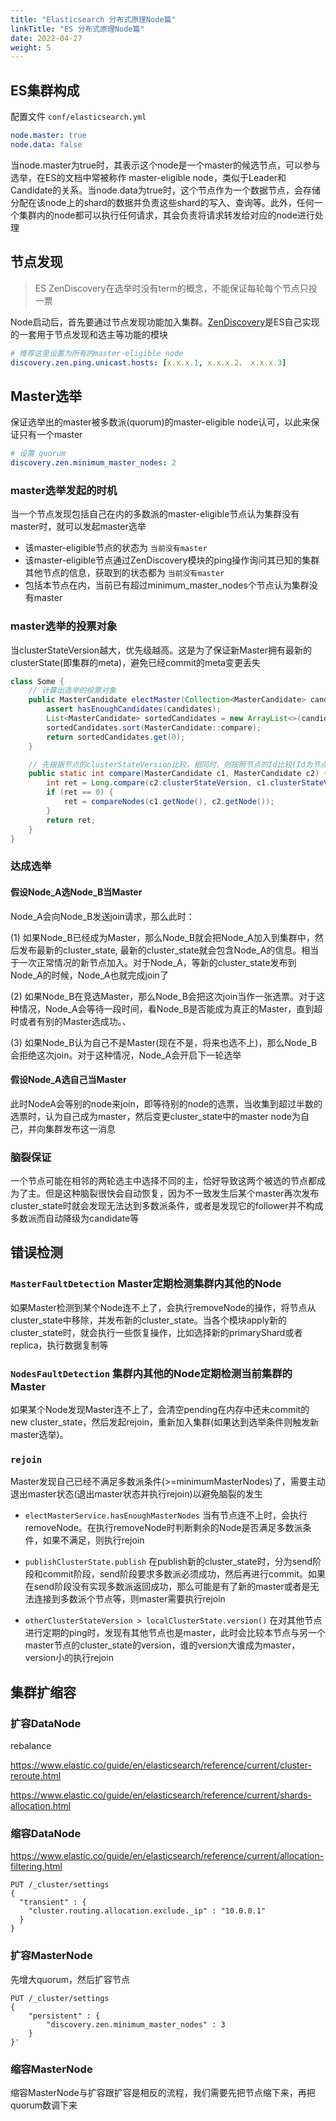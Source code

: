 ```yaml
---
title: "Elasticsearch 分布式原理Node篇"
linkTitle: "ES 分布式原理Node篇"
date: 2022-04-27
weight: 5
---
```


## ES集群构成

配置文件 `conf/elasticsearch.yml`

```yaml
node.master: true
node.data: false
```

当node.master为true时，其表示这个node是一个master的候选节点，可以参与选举，在ES的文档中常被称作 master-eligible node，类似于Leader和Candidate的关系。当node.data为true时，这个节点作为一个数据节点，会存储分配在该node上的shard的数据并负责这些shard的写入、查询等。此外，任何一个集群内的node都可以执行任何请求，其会负责将请求转发给对应的node进行处理

## 节点发现

> ES ZenDiscovery在选举时没有term的概念，不能保证每轮每个节点只投一票

Node启动后，首先要通过节点发现功能加入集群。[ZenDiscovery](https://www.elastic.co/guide/en/elasticsearch/reference/current/modules-discovery-hosts-providers.html?spm=ata.21736010.0.0.3ff518f1oBkJmL)是ES自己实现的一套用于节点发现和选主等功能的模块

```yaml
# 推荐这里设置为所有的master-eligible node
discovery.zen.ping.unicast.hosts: [x.x.x.1, x.x.x.2， x.x.x.3]
```

## Master选举

保证选举出的master被多数派(quorum)的master-eligible node认可，以此来保证只有一个master

```yaml
# 设置 quorum
discovery.zen.minimum_master_nodes: 2
```

### master选举发起的时机

当一个节点发现包括自己在内的多数派的master-eligible节点认为集群没有master时，就可以发起master选举

- 该master-eligible节点的状态为 `当前没有master`
- 该master-eligible节点通过ZenDiscovery模块的ping操作询问其已知的集群其他节点的信息，获取到的状态都为 `当前没有master`
- 包括本节点在内，当前已有超过minimum_master_nodes个节点认为集群没有master

### master选举的投票对象

当clusterStateVersion越大，优先级越高。这是为了保证新Master拥有最新的clusterState(即集群的meta)，避免已经commit的meta变更丢失

```java
class Some {
    // 计算出选举的投票对象
    public MasterCandidate electMaster(Collection<MasterCandidate> candidates) {
        assert hasEnoughCandidates(candidates);
        List<MasterCandidate> sortedCandidates = new ArrayList<>(candidates);
        sortedCandidates.sort(MasterCandidate::compare);
        return sortedCandidates.get(0);
    }

    // 先根据节点的clusterStateVersion比较，相同时，则按照节点的Id比较(Id为节点第一次启动时随机生成)
    public static int compare(MasterCandidate c1, MasterCandidate c2) {
        int ret = Long.compare(c2.clusterStateVersion, c1.clusterStateVersion);
        if (ret == 0) {
            ret = compareNodes(c1.getNode(), c2.getNode());
        }
        return ret;
    }
}    
```

### 达成选举

#### 假设Node_A选Node_B当Master

Node_A会向Node_B发送join请求，那么此时：

(1) 如果Node_B已经成为Master，那么Node_B就会把Node_A加入到集群中，然后发布最新的cluster_state, 最新的cluster_state就会包含Node_A的信息。相当于一次正常情况的新节点加入。对于Node_A，等新的cluster_state发布到Node_A的时候，Node_A也就完成join了

(2) 如果Node_B在竞选Master，那么Node_B会把这次join当作一张选票。对于这种情况，Node_A会等待一段时间，看Node_B是否能成为真正的Master，直到超时或者有别的Master选成功。、

(3) 如果Node_B认为自己不是Master(现在不是，将来也选不上)，那么Node_B会拒绝这次join。对于这种情况，Node_A会开启下一轮选举

#### 假设Node_A选自己当Master

此时NodeA会等别的node来join，即等待别的node的选票，当收集到超过半数的选票时，认为自己成为master，然后变更cluster_state中的master node为自己，并向集群发布这一消息

### 脑裂保证

一个节点可能在相邻的两轮选主中选择不同的主，恰好导致这两个被选的节点都成为了主。但是这种脑裂很快会自动恢复，因为不一致发生后某个master再次发布cluster_state时就会发现无法达到多数派条件，或者是发现它的follower并不构成多数派而自动降级为candidate等

## 错误检测

### `MasterFaultDetection` Master定期检测集群内其他的Node

如果Master检测到某个Node连不上了，会执行removeNode的操作，将节点从cluster_state中移除，并发布新的cluster_state。当各个模块apply新的cluster_state时，就会执行一些恢复操作，比如选择新的primaryShard或者replica，执行数据复制等

### `NodesFaultDetection` 集群内其他的Node定期检测当前集群的Master

如果某个Node发现Master连不上了，会清空pending在内存中还未commit的new cluster_state，然后发起rejoin，重新加入集群(如果达到选举条件则触发新master选举)。

### `rejoin`

Master发现自己已经不满足多数派条件(>=minimumMasterNodes)了，需要主动退出master状态(退出master状态并执行rejoin)以避免脑裂的发生

- `electMasterService.hasEnoughMasterNodes` 当有节点连不上时，会执行removeNode。在执行removeNode时判断剩余的Node是否满足多数派条件，如果不满足，则执行rejoin

- `publishClusterState.publish` 在publish新的cluster_state时，分为send阶段和commit阶段，send阶段要求多数派必须成功，然后再进行commit。如果在send阶段没有实现多数派返回成功，那么可能是有了新的master或者是无法连接到多数派个节点等，则master需要执行rejoin

- `otherClusterStateVersion > localClusterState.version()` 在对其他节点进行定期的ping时，发现有其他节点也是master，此时会比较本节点与另一个master节点的cluster_state的version，谁的version大谁成为master，version小的执行rejoin

## 集群扩缩容

### 扩容DataNode

rebalance

https://www.elastic.co/guide/en/elasticsearch/reference/current/cluster-reroute.html

https://www.elastic.co/guide/en/elasticsearch/reference/current/shards-allocation.html

### 缩容DataNode

https://www.elastic.co/guide/en/elasticsearch/reference/current/allocation-filtering.html

```http
PUT /_cluster/settings
{
  "transient" : {
    "cluster.routing.allocation.exclude._ip" : "10.0.0.1"
  }
}
```

### 扩容MasterNode

先增大quorum，然后扩容节点
```http
PUT /_cluster/settings 
{
    "persistent" : {
        "discovery.zen.minimum_master_nodes" : 3
    }
}'
```

### 缩容MasterNode

缩容MasterNode与扩容跟扩容是相反的流程，我们需要先把节点缩下来，再把quorum数调下来

